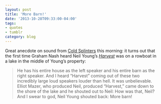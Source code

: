 ```yaml
---
layout: post 
title: 'More Barn!' 
date: '2013-10-28T09:33:00-04:00' 
tags: 
- quotes
- tumblr 
category: blog
--- 
```


Great anecdote on sound from [Cold Splinters](https://www.coldsplinters.com/blog-2013-1/2013/10/more-barn) this morning: it turns out that the first time Graham Nash heard Neil Young’s *[Harvest](https://open.spotify.com/album/2l3QxNo4QubBNmVKxLeum0?si=_yOwmJmtTMuwiwlRxh3kKA)* was on a rowboat in a lake in the middle of Young’s property:

> He has his entire house as the left speaker and his entire barn as the right speaker. And I heard “Harvest” coming out of these two incredibly large loud speakers louder than hell. It was unbelievable. Elliot Mazer, who produced Neil, produced “Harvest,” came down to the shore of the lake and he shouted out to Neil: How was that, Neil? And I swear to god, Neil Young shouted back: More barn!

